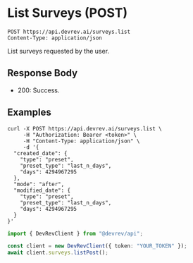 # List Surveys (POST)

```http
POST https://api.devrev.ai/surveys.list
Content-Type: application/json
```

List surveys requested by the user.



## Response Body

- 200: Success.

## Examples

```shell
curl -X POST https://api.devrev.ai/surveys.list \
     -H "Authorization: Bearer <token>" \
     -H "Content-Type: application/json" \
     -d '{
  "created_date": {
    "type": "preset",
    "preset_type": "last_n_days",
    "days": 4294967295
  },
  "mode": "after",
  "modified_date": {
    "type": "preset",
    "preset_type": "last_n_days",
    "days": 4294967295
  }
}'
```

```typescript
import { DevRevClient } from "@devrev/api";

const client = new DevRevClient({ token: "YOUR_TOKEN" });
await client.surveys.listPost();

```